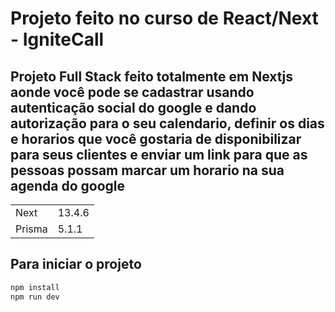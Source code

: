 <h1>Projeto feito no curso de React/Next - IgniteCall</h1>

<h2>Projeto Full Stack feito totalmente em Nextjs aonde você pode se cadastrar usando autenticação social do google e dando autorização para o seu calendario, definir os dias e horarios que você gostaria de disponibilizar para seus clientes e enviar um link para que 
as pessoas possam marcar um horario na sua agenda do google</h2>

<table>
  <tr>
   <td>Next</td>
  <td>13.4.6</td>
  </tr>
  <tr>
    <td>Prisma</td>
    <td>5.1.1</td>
  </tr>
</table>

<h2>Para iniciar o projeto</h2>

```bash
npm install
npm run dev
```

